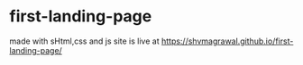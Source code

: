 # first-landing-page
made with sHtml,css and js
site is live at https://shvmagrawal.github.io/first-landing-page/
